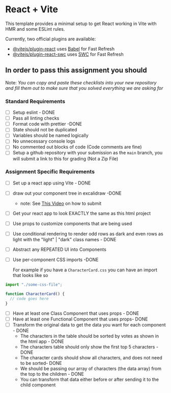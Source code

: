 # React + Vite

This template provides a minimal setup to get React working in Vite with HMR and some ESLint rules.

Currently, two official plugins are available:

- [@vitejs/plugin-react](https://github.com/vitejs/vite-plugin-react/blob/main/packages/plugin-react/README.md) uses [Babel](https://babeljs.io/) for Fast Refresh
- [@vitejs/plugin-react-swc](https://github.com/vitejs/vite-plugin-react-swc) uses [SWC](https://swc.rs/) for Fast Refresh





## In order to pass this assignment you should

Note:
_You can copy and paste these checklists into your new repository and fill them out to make sure that you solved everything we are asking for_

### Standard Requirements

- [ ] Setup eslint - DONE
- [ ] Pass all linting checks
- [ ] Format code with prettier -DONE
- [ ] State should not be duplicated
- [ ] Variables should be named logically
- [ ] No unnecessary console logs
- [ ] No commented out blocks of code (Code comments are fine)
- [ ] Setup a github repository with your submission as the `main` branch, you will submit a link to this for grading (Not a Zip File)

### Assignment Specific Requirements

- [ ] Set up a react app using Vite - DONE
- [ ] draw out your component tree in excalidraw -DONE
  - note: See [This Video](https://www.loom.com/share/13ad514f0d804dfeac6c1e487b2ae3dd) on how to submit
- [ ] Get your react app to look EXACTLY the same as this html project
- [ ] Use props to customize components that are being used
- [ ] Use conditional rendering to render odd rows as dark and even rows as light with the "light" | "dark" class names - DONE
- [ ] Abstract any REPEATED UI into Components
- [ ] Use per-component CSS imports -DONE

  For example if you have a `CharacterCard.css` you can have an import that looks like so

```jsx
import "./some-css-file";

function CharacterCard() {
  // code goes here
}
```

- [ ] Have at least one Class Component that uses props - DONE
- [ ] Have at least one Functional Component that uses props- DONE
- [ ] Transform the original data to get the data you want for each component - DONE
  - The characters in the table should be sorted by votes as shown in the html app - DONE
  - The characters table should only show the first top 5 characters - DONE
  - The character cards should show all characters, and does not need to be sorted- DONE
  - We should be passing our array of characters (the data array) from the top to the children - DONE
  - You can transform that data either before or after sending it to the child component

